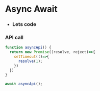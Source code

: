 # Async Await

- ### Lets code

### API call

```javascript
function asyncApi() {
  return new Promise((resolve, reject)=>{
    setTimeout(()=>{
      resolve(1);
    })
  })
}

await asyncApi(); 
```